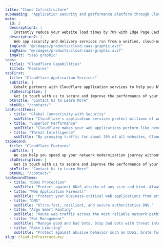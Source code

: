 ```yaml
---
title: "Cloud Infrastructure"
subHeading: "Application security and performance platform through Cloudflare"
main:
  id: 2
  description1: |
    Instantly reduce your website load times by 70% with Edge Page Caching. Boost your Core Web Vitals & secure your website from DDoS attacks and other malicious traffic.
  description2: |
    Web app security and delivery services run from a unified, cloud-native platform of security and connectivity solutions.
  imgCard: "@/images/products/cloud-saas-graphic.avif"
  imgMain: "@/images/products/cloud-saas-graphic.avif"
  imgAlt: "SaaS graphic"
tabs:
  title1: "Cloudflare Capabilities"
  title2: "Features"
tabFirst:
  title: "Cloudflare Application Services"
  subTitle: |
    Cobalt partners with Cloudflare application services to help you block DDoS attacks and bad bots, close zero-days and other vulnerabilities, cache and accelerate content, manage APIs, and more.
  ctaDescription: |
    Get in touch with us to secure and improve the performance of your web app.
  btnTitle: "Contact Us to Learn More"
  btnURL: "/contact/"
tabFirstItems:
  - title: "Global Connectivity with Security"
    subTitle: "Cloudflare's application services protect millions of web properties and serve tens of millions of HTTP requests per second on average. We seamlessly connect your apps and APIs hosted in public, private and hybrid clouds, and hosted on-premises."
  - title: "Superior Performance"
    subTitle: "Cloudflare makes your web applications perform like never before. We ensure business continuity, regardless of traffic spikes, attacks, and outages. Cache and accelerate both static and dynamic content. Detect and route around network congestion for 30% (on average) faster application performance. Fully optimize web user experiences with high quality images and streaming media."
  - title: "Threat Intelligence"
    subTitle: "By proxying traffic for about 20% of all websites, Cloudflare has a unique view of application threats on the web, from common vulnerability exploits to the latest zero-day attacks. Threat intelligence powers machine learning models that protect your website from zero-day attack attempts, the most aggressive bots, client-side threats, and API abuse. With 280 Tbps of network capacity, the Cloudflare network can mitigate even the largest DDoS attacks, ensuring your applications remain available and reliable. Cloudflare helps organizations secure and manage their public-facing APIs"
tabSecond:
  title: "Cloudflare Features"
  subTitle: |
    We can help you speed up your network modernization journey without security or performance tradeoffs. Cloudflare’s networking services can help you accelerate cloud migration, block attacks, embrace SASE, and meet other critical corporate networking needs.
  ctaDescription: |
    Get in touch with us to secure and improve the performance of your web app.
  btnTitle: "Contact Us to Learn More"
  btnURL: "/contact/"
tabSecondItems:
  - title: "DDoS Protection"
    subTitle: "Protect against DDoS attacks of any size and kind. Always-on DDoS protection for web applications and websites."
  - title: "Web Application Firewall"
    subTitle: "Protect your business-critical web applications from attacks."
  - title: "DNS"
    subTitle: "Ultra-fast, resilient, and secure authoritative DNS."
  - title: "Argo Smart Routing"
    subTitle: "Route web traffic across the most reliable network paths."
  - title: "Bot Management"
    subTitle: "Manage good and bad bots. Stop bad bots with threat intelligence at scale."
  - title: "Rate Limiting"
    subTitle: "Protect against abusive behavior such as DDoS, brute force login, etc."
slug: cloud-infrastructure/
---
```

